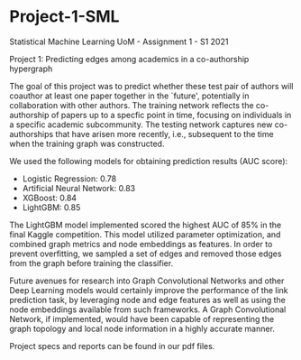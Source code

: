 # Project-1-SML
Statistical Machine Learning UoM - Assignment 1 - S1 2021

Project 1: Predicting edges among academics in a co-authorship hypergraph

The goal of this project was to predict whether these test pair of authors will coauthor at least one paper together in the `future', potentially in collaboration with other authors. The training network reflects the co-authorship of papers up to a specfic point in time, focusing on individuals in a specific academic subcommunity. The testing network captures new co-authorships that have arisen more recently, i.e., subsequent to the time when the training graph was constructed.

We used the following models for obtaining prediction results (AUC score):

- Logistic Regression: 0.78
- Artificial Neural Network: 0.83
- XGBoost: 0.84
- LightGBM: 0.85

The LightGBM model implemented scored the highest AUC of 85% in the final Kaggle competition. This model utilized parameter optimization, and combined graph metrics
and node embeddings as features. In order to prevent overfitting, we sampled a set of edges and removed those edges from the graph before training the classifier.

Future avenues for research into Graph Convolutional Networks and other Deep Learning models would certainly improve the performance of the link prediction task, by leveraging node and edge features as well as using the node embeddings available from such frameworks. A Graph Convolutional Network, if implemented, would have been capable of representing the graph topology and local node information in a highly accurate manner.

Project specs and reports can be found in our pdf files.

